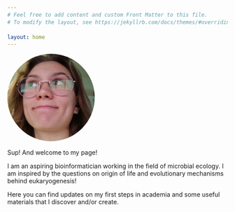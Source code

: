 ```yaml
---
# Feel free to add content and custom Front Matter to this file.
# To modify the layout, see https://jekyllrb.com/docs/themes/#overriding-theme-defaults

layout: home
---
```



<img src="/assets/img/mugshot.jpg" alt="profile-pic" style="height: 200px; border-radius: 50%"/>

Sup!
And welcome to my page!

I am an aspiring bioinformatician working in the field of microbial ecology. I am inspired by the questions on origin of life and evolutionary mechanisms behind eukaryogenesis! 

Here you can find updates on my first steps in academia and some useful materials that I discover and/or create.